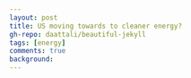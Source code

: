 ```yaml
---
layout: post
title: US moving towards to cleaner energy?
gh-repo: daattali/beautiful-jekyll
tags: [energy]
comments: true
background: 
---
```


